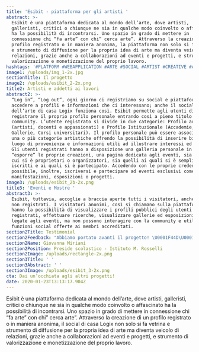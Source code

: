 ```yaml
---
title: 'Esibit - piattaforma per gli artisti '
abstract: >-
  Esibit è una piattaforma dedicata al mondo dell’arte, dove artisti,
  galleristi, critici o chiunque ne sia in qualche modo coinvolto o affascinato
  ha la possibilità di incontrarsi. Uno spazio in grado di mettere in
  connessione chi “fa arte” con chi” cerca arte”. Attraverso la creazione di un
  profilo registrato o in maniera anonima, la piattaforma non solo si fa vetrina
  e strumento di diffusione per la propria idea di arte ma diventa veicolo di
  relazioni, grazie anche a collaborazioni ad eventi e progetti, e strumento di
  valorizzazione e monetizzazione del proprio lavoro.
hashtags: '#PLATFORM #WEBAPPLICATION #ARTE #SOCIAL #ARTIST #CREATIVE #ARTCOMMUNITY'
image1: /uploads/img_1-2x.jpg
sectionTitle: Il progetto
image2: /uploads/esibit_2-2x.png
title2: Artisti e addetti ai lavori
abstract2: >-
  “Log in”, “Log out”, ogni giorno ci registriamo su social e piattaforme per
  accedere a profili e informazioni che ci interessano; anche il social
  dell’arte di casa Logix funziona così. Esibit permette agli utenti di
  registrare il proprio profilo personale entrando così a pieno titolo nella
  community. L’utente registrato si divide in due categorie: Profilo artistico
  (artisti, docenti e appassionati) e Profilo Istituzionale (Accademie,
  Gallerie, Corsi universitari). Il profilo personale può essere associato ad
  una o più categorie artistiche offrendo la possibilità di inserire biografia,
  luogo di provenienza e informazioni utili ad illustrare interessi ed capacità.
  Gli utenti registrati hanno a disposizione una galleria personale in cui
  “esporre” le proprie creazioni, una pagina dedicata agli eventi, sia quelli di
  cui si è proprietari o organizzatori, sia quelli ai quali si è semplicemente
  iscritti e ai quali si è partecipato. Accedendo con le proprie credenziali è
  possibile, inoltre, iscriversi e partecipare ad eventi esclusivi come
  manifestazioni, esposizioni o progetti.
image3: /uploads/esibit_2b-2x.png
title3: 'Eventi e Mostre '
abstract3: >-
  Esibit, tuttavia, accoglie a braccia aperte tutti i visitatori, anche quelli
  non registrati. I visitatori anonimi, così si chiamano sulla piattaforma,
  hanno la possibilità di visualizzare i profili pubblici degli utenti
  registrati, effettuare ricerche, visualizzare gallerie ed esposizioni virtuali
  legate agli eventi, ma non possono interagire con la community e utilizzare le
  funzioni social offerte ai membri accreditati.
section2Title: Testimonial
section2Feedback: "Abbiamo portato avanti il progetto! \U0001F44D\U0001F44D una collaborazione che dura da anni."
section2Name: Giovanna Miriani
section2Position: Preside scolastico - Istituto M. Rosselli
section2Image: /uploads/rectangle-2x.png
section3Title: ' '
section3Abstract: ' '
section3Image: /uploads/esibit_3-2x.png
cta: Dai un’occhiata agli altri progetti!
date: 2020-01-23T13:13:17.904Z
---
```

Esibit è una piattaforma dedicata al mondo dell’arte, dove artisti, galleristi, critici o chiunque ne sia in qualche modo coinvolto o affascinato ha la possibilità di incontrarsi. Uno spazio in grado di mettere in connessione chi “fa arte” con chi” cerca arte”. Attraverso la creazione di un profilo registrato o in maniera anonima, il social di casa Logix non solo si fa vetrina e strumento di diffusione per la propria idea di arte ma diventa veicolo di relazioni, grazie anche a collaborazioni ad eventi e progetti, e strumento di valorizzazione e monetizzazione del proprio lavoro.